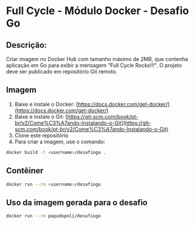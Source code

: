 # Full Cycle - Módulo Docker - Desafio Go

## Descrição:

Criar imagem no Docker Hub com tamanho máximo de 2MB, que contenha aplicação em Go para exibir a mensagem "Full Cycle Rocks!!!". O projeto deve ser publicado em repositório Git remoto.

## Imagem

1. Baixe e instale o Docker: [https://docs.docker.com/get-docker/](https://docs.docker.com/get-docker/)
2. Baixe e instale o Git: [https://git-scm.com/book/pt-br/v2/Come%C3%A7ando-Instalando-o-Git](https://git-scm.com/book/pt-br/v2/Come%C3%A7ando-Instalando-o-Git)
3. Clone este repositório
4. Para criar a imagem, use o comando:
```bash
docker build -t <username>/desafiogo .
```

## Contêiner

```bash
docker run --rm <username>/desafiogo
```

## Uso da imagem gerada para o desafio

```bash
docker run --rm papadopoli/desafiogo
```
